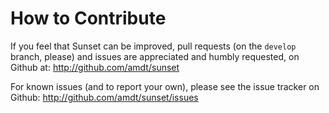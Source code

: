 How to Contribute
=================

If you feel that Sunset can be improved, pull requests (on the `develop`
branch, please) and issues are appreciated and humbly requested, on Github at:
http://github.com/amdt/sunset

For known issues (and to report your own), please see the issue tracker on
Github: http://github.com/amdt/sunset/issues
